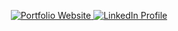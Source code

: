 <p align="center">
  <a href="https://paramasivamj.github.io/My-Portfolio/">
    <img src="https://img.shields.io/badge/website-portfolio-blue" alt="Portfolio Website">
  </a>
  <a href="https://www.linkedin.com/in/paramasivam-j-386628270/">
    <img src="https://img.shields.io/badge/linkedin-Connect-blue?logo=linkedin" alt="LinkedIn Profile">
  </a>
</p>
